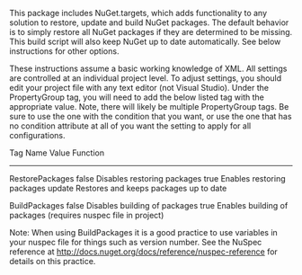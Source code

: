 This package includes NuGet.targets, which adds functionality to any solution to restore, update and build NuGet packages.  The default behavior is to simply restore all NuGet packages if they are determined to be missing.  This build script will also keep NuGet up to date automatically.  See below instructions for other options.

These instructions assume a basic working knowledge of XML.  All settings are controlled at an individual project level.  To adjust settings, you should edit your project file with any text editor (not Visual Studio).  Under the PropertyGroup tag, you will need to add the below listed tag with the appropriate value.  Note, there will likely be multiple PropertyGroup tags.  Be sure to use the one with the condition that you want, or use the one that has no condition attribute at all of you want the setting to apply for all configurations.

Tag Name						Value						Function
------------------------		------------------			---------------------------------------
RestorePackages					false						Disables restoring packages
								true						Enables restoring packages
								update						Restores and keeps packages up to date
								
BuildPackages					false						Disables building of packages
								true						Enables building of packages (requires nuspec file in project)
								

Note:  When using BuildPackages it is a good practice to use variables in your nuspec file for things such as version number.  See the NuSpec reference at http://docs.nuget.org/docs/reference/nuspec-reference for details on this practice.